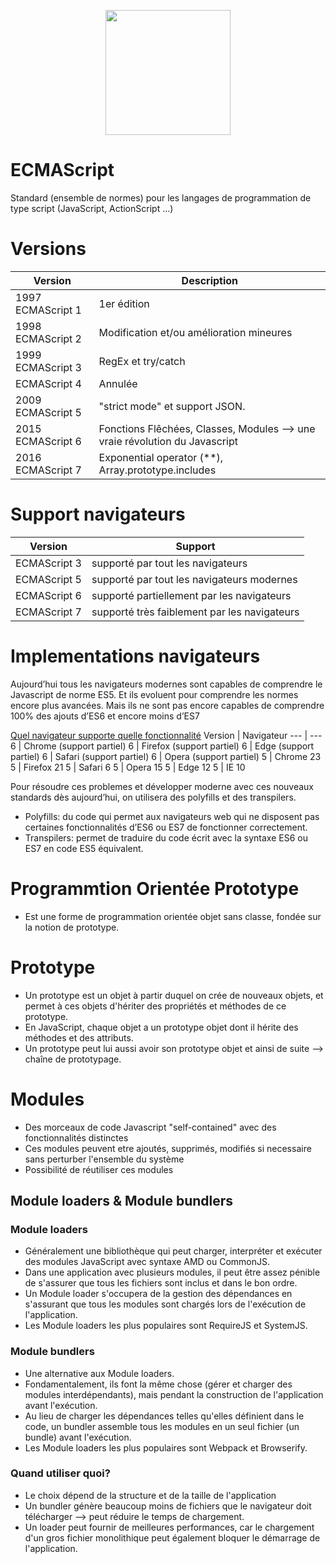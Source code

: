 <p align="center">
    <img src="https://github.com/mecheri/formation-angular/blob/master/Images/ecma.jpg" width="200" height="200" style="display:block;margin: 0 auto;">
</p>

# ECMAScript
Standard (ensemble de normes) pour les langages de programmation de type script (JavaScript, ActionScript ...)

# Versions
Version  | Description
---      | ---
1997 ECMAScript 1 | 1er édition
1998 ECMAScript 2 | Modification et/ou amélioration mineures
1999 ECMAScript 3 | RegEx et try/catch
ECMAScript 4	  | Annulée
2009 ECMAScript 5 | "strict mode" et support JSON.
2015 ECMAScript 6 | Fonctions Flêchées, Classes, Modules --> une vraie révolution du Javascript
2016 ECMAScript 7 | Exponential operator (**), Array.prototype.includes

# Support navigateurs
Version  | Support
---      | ---
ECMAScript 3 | supporté par tout les navigateurs
ECMAScript 5 | supporté par tout les navigateurs modernes
ECMAScript 6 | supporté partiellement par les navigateurs
ECMAScript 7 | supporté très faiblement par les navigateurs

# Implementations navigateurs
Aujourd’hui tous les navigateurs modernes sont capables de comprendre le Javascript de norme ES5.
Et ils evoluent pour comprendre les normes encore plus avancées. Mais ils ne sont pas encore capables de comprendre 100% des ajouts d’ES6 et encore moins d’ES7

[Quel navigateur supporte quelle fonctionnalité](http://kangax.github.io/compat-table)
Version  | Navigateur
---      | ---
6 | Chrome (support partiel)
6 | Firefox (support partiel)
6 | Edge (support partiel)
6 | Safari (support partiel)
6 | Opera (support partiel)
5 | Chrome 23
5 | Firefox 21
5 | Safari 6
5 | Opera 15
5 | Edge 12
5 | IE 10

Pour résoudre ces problemes et développer moderne avec ces nouveaux standards dès aujourd’hui, on utilisera des polyfills et des transpilers.
- Polyfills: du code qui permet aux navigateurs web qui ne disposent pas certaines fonctionnalités d’ES6 ou ES7 de fonctionner correctement.
- Transpilers: permet de traduire du code écrit avec la syntaxe ES6 ou ES7 en code ES5 équivalent.

# Programmtion Orientée Prototype
* Est une forme de programmation orientée objet sans classe, fondée sur la notion de prototype.

# Prototype
* Un prototype est un objet à partir duquel on crée de nouveaux objets, et permet à ces objets d'hériter des propriétés et méthodes de ce prototype.
* En JavaScript, chaque objet a un prototype objet dont il hérite des méthodes et des attributs.
* Un prototype peut lui aussi avoir son prototype objet et ainsi de suite --> chaîne de prototypage.

# Modules
* Des morceaux de code Javascript "self-contained" avec des fonctionnalités distinctes
* Ces modules peuvent etre ajoutés, supprimés, modifiés si necessaire sans perturber l'ensemble du système
* Possibilité de réutiliser ces modules

## Module loaders & Module bundlers

### Module loaders
* Généralement une bibliothèque qui peut charger, interpréter et exécuter des modules JavaScript avec syntaxe AMD ou CommonJS.
* Dans une application avec plusieurs modules, il peut être assez pénible de s'assurer que tous les fichiers sont inclus et dans le bon ordre.
* Un Module loader s'occupera de la gestion des dépendances en s'assurant que tous les modules sont chargés lors de l'exécution de l'application.
* Les Module loaders les plus populaires sont RequireJS et SystemJS.

### Module bundlers
* Une alternative aux Module loaders.
* Fondamentalement, ils font la même chose (gérer et charger des modules interdépendants), mais pendant la construction de l'application avant l'exécution.
* Au lieu de charger les dépendances telles qu'elles définient dans le code, un bundler assemble tous les modules en un seul fichier (un bundle) avant l'exécution.
* Les Module loaders les plus populaires sont Webpack et Browserify.

### Quand utiliser quoi?
* Le choix dépend de la structure et de la taille de l'application
* Un bundler génère beaucoup moins de fichiers que le navigateur doit télécharger --> peut réduire le temps de chargement.
* Un loader peut fournir de meilleures performances, car le chargement d'un gros fichier monolithique peut également bloquer le démarrage de l'application.